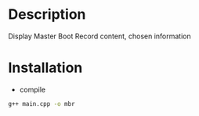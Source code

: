 # Description

Display Master Boot Record content, chosen information

# Installation

- compile

```sh
g++ main.cpp -o mbr
```
